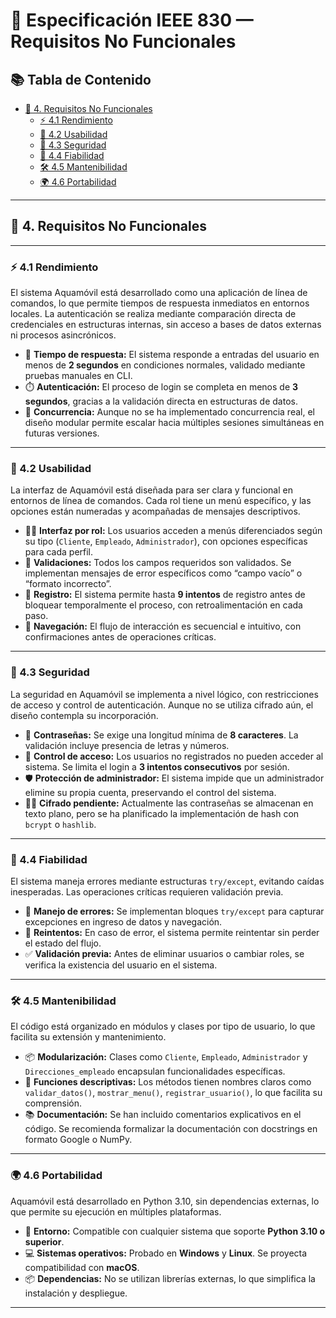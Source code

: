 # 📘 Especificación IEEE 830 — Requisitos No Funcionales

## 📚 Tabla de Contenido

- [🧠 4. Requisitos No Funcionales](#-4-requisitos-no-funcionales)
  - [⚡ 4.1 Rendimiento](#-41-rendimiento)
  - [🎯 4.2 Usabilidad](#-42-usabilidad)
  - [🔐 4.3 Seguridad](#-43-seguridad)
  - [🧱 4.4 Fiabilidad](#-44-fiabilidad)
  - [🛠️ 4.5 Mantenibilidad](#-45-mantenibilidad)
  - [🌍 4.6 Portabilidad](#-46-portabilidad)

---

## 🧠 4. Requisitos No Funcionales

---

### ⚡ 4.1 Rendimiento  
El sistema Aquamóvil está desarrollado como una aplicación de línea de comandos, lo que permite tiempos de respuesta inmediatos en entornos locales. La autenticación se realiza mediante comparación directa de credenciales en estructuras internas, sin acceso a bases de datos externas ni procesos asincrónicos.

- 🚀 **Tiempo de respuesta:** El sistema responde a entradas del usuario en menos de **2 segundos** en condiciones normales, validado mediante pruebas manuales en CLI.  
- ⏱️ **Autenticación:** El proceso de login se completa en menos de **3 segundos**, gracias a la validación directa en estructuras de datos.  
- 👥 **Concurrencia:** Aunque no se ha implementado concurrencia real, el diseño modular permite escalar hacia múltiples sesiones simultáneas en futuras versiones.

---

### 🎯 4.2 Usabilidad  
La interfaz de Aquamóvil está diseñada para ser clara y funcional en entornos de línea de comandos. Cada rol tiene un menú específico, y las opciones están numeradas y acompañadas de mensajes descriptivos.

- 🧑‍💼 **Interfaz por rol:** Los usuarios acceden a menús diferenciados según su tipo (`Cliente`, `Empleado`, `Administrador`), con opciones específicas para cada perfil.  
- 🛑 **Validaciones:** Todos los campos requeridos son validados. Se implementan mensajes de error específicos como “campo vacío” o “formato incorrecto”.  
- 🔁 **Registro:** El sistema permite hasta **9 intentos** de registro antes de bloquear temporalmente el proceso, con retroalimentación en cada paso.  
- 🧭 **Navegación:** El flujo de interacción es secuencial e intuitivo, con confirmaciones antes de operaciones críticas.

---

### 🔐 4.3 Seguridad  
La seguridad en Aquamóvil se implementa a nivel lógico, con restricciones de acceso y control de autenticación. Aunque no se utiliza cifrado aún, el diseño contempla su incorporación.

- 🔑 **Contraseñas:** Se exige una longitud mínima de **8 caracteres**. La validación incluye presencia de letras y números.  
- 🚫 **Control de acceso:** Los usuarios no registrados no pueden acceder al sistema. Se limita el login a **3 intentos consecutivos** por sesión.  
- 🛡️ **Protección de administrador:** El sistema impide que un administrador elimine su propia cuenta, preservando el control del sistema.  
- 🕵️‍♂️ **Cifrado pendiente:** Actualmente las contraseñas se almacenan en texto plano, pero se ha planificado la implementación de hash con `bcrypt` o `hashlib`.

---

### 🧱 4.4 Fiabilidad  
El sistema maneja errores mediante estructuras `try/except`, evitando caídas inesperadas. Las operaciones críticas requieren validación previa.

- 🧯 **Manejo de errores:** Se implementan bloques `try/except` para capturar excepciones en ingreso de datos y navegación.  
- 🔄 **Reintentos:** En caso de error, el sistema permite reintentar sin perder el estado del flujo.  
- ✅ **Validación previa:** Antes de eliminar usuarios o cambiar roles, se verifica la existencia del usuario en el sistema.

---

### 🛠️ 4.5 Mantenibilidad  
El código está organizado en módulos y clases por tipo de usuario, lo que facilita su extensión y mantenimiento.

- 📦 **Modularización:** Clases como `Cliente`, `Empleado`, `Administrador` y `Direcciones_empleado` encapsulan funcionalidades específicas.  
- 🧾 **Funciones descriptivas:** Los métodos tienen nombres claros como `validar_datos()`, `mostrar_menu()`, `registrar_usuario()`, lo que facilita su comprensión.  
- 📚 **Documentación:** Se han incluido comentarios explicativos en el código. Se recomienda formalizar la documentación con docstrings en formato Google o NumPy.

---

### 🌍 4.6 Portabilidad  
Aquamóvil está desarrollado en Python 3.10, sin dependencias externas, lo que permite su ejecución en múltiples plataformas.

- 🐍 **Entorno:** Compatible con cualquier sistema que soporte **Python 3.10 o superior**.  
- 💻 **Sistemas operativos:** Probado en **Windows** y **Linux**. Se proyecta compatibilidad con **macOS**.  
- 📦 **Dependencias:** No se utilizan librerías externas, lo que simplifica la instalación y despliegue.

---
